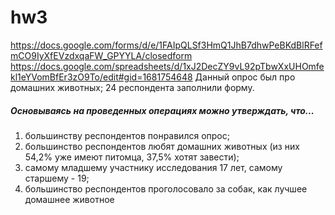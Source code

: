 # hw3
https://docs.google.com/forms/d/e/1FAIpQLSf3HmQ1JhB7dhwPeBKdBlRFefmCO9IyXfEVzdxqaFW_GPYYLA/closedform
https://docs.google.com/spreadsheets/d/1xJ2DecZY9vL92pTbwXxUHOmfekl1eYVomBfEr3zO9To/edit#gid=1681754648
Данный опрос был про домашних животных;
24 респондента заполнили форму.
##### Основываясь на проведенных операциях можно утверждать, что... 
1. большинству респондентов понравился опрос; 
2. большинство респондентов любят домашних животных (из них 54,2% уже имеют питомца, 37,5% хотят завести); 
3. самому младшему участнику исследования 17 лет, самому старшему - 19;
4. большинство респондентов проголосовало за собак, как лучшее домашнее животное
